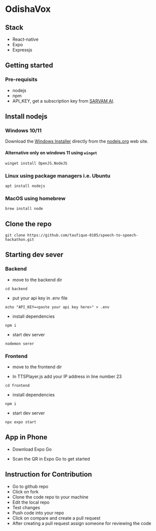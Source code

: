 # OdishaVox

## Stack

- React-native
- Expo
- Expressjs

## Getting started

### Pre-requisits

- nodejs
- npm
- API_KEY, get a subscription key from [SARVAM AI](https://dashbord.sarvam.ai).

## Install nodejs

### Windows 10/11

Download the [Windows Installer](https://nodejs.org/en/download) directly from the [nodejs.org](https://nodejs.org/en/#home-downloadhead) web site.

#### Alternative only on windows 11 using `winget`

```
winget install OpenJS.NodeJS
```

### Linux using package managers i.e. Ubuntu

```
apt install nodejs
```

### MacOS using homebrew

```
brew install node
```

## Clone the repo

```
git clone https://github.com/taufique-0105/speech-to-speech-hackathon.git
```

## Starting dev sever

### Backend

- move to the backend dir

```
cd backend
```

- put your api key in .env file

```
echo "API_KEY=<paste your api key here>" > .env
```

- install dependencies

```
npm i
```

- start dev server

```
nodemon serer
```

### Frontend

- move to the frontend dir

- In TTSPlayer.js add your IP address in line number 23

```
cd frontend
```

- install dependencies

```
npm i
```

- start dev server

```
npx expo start
```

## App in Phone

- Download Expo Go

- Scan the QR in Expo Go to get started

## Instruction for Contribution

- Go to github repo
- Click on fork
- Clone the code repo to your machine
- Edit the local repo
- Test changes
- Push code into your repo
- Click on compare and create a pull request
- After creating a pull request assign someone for reviewing the code

